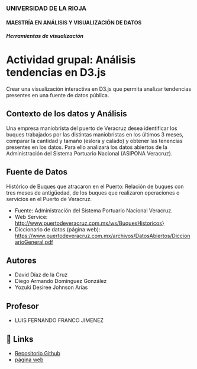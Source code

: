 
### UNIVERSIDAD DE LA RIOJA
#### MAESTRÍA EN ANÁLISIS Y VISUALIZACIÓN DE DATOS
##### Herramientas de visualización

# Actividad grupal: Análisis tendencias en D3.js

Crear una visualización interactiva en D3.js que permita analizar tendencias presentes en una fuente de datos pública.

## Contexto de los datos y Análisis

Una empresa maniobrista del puerto de Veracruz desea identificar los buques trabajados por las distintas maniobristas en los últimos 3 meses, comparar la cantidad y tamaño (eslora y calado) y obtener las tenencias presentes en los datos. Para ello analizará los datos abiertos de la Administración del Sistema Portuario Nacional (ASIPONA Veracruz).

## Fuente de Datos

Histórico de Buques que atracaron en el Puerto: Relación de buques con tres meses de antigüedad, de los buques que realizaron operaciones o servicios en el Puerto de Veracruz.

- Fuente: Administración del Sistema Portuario Nacional Veracruz.
- Web Service: http://www.puertodeveracruz.com.mx/ws/BuquesHistoricos}
- Diccionario de datos (página web): https://www.puertodeveracruz.com.mx/archivos/DatosAbiertos/DiccionarioGeneral.pdf 
## Autores

- David Díaz de la Cruz
- Diego Armando Domínguez González
- Yozuki Desiree Johnson Arias

## Profesor

 - LUIS FERNANDO FRANCO JIMENEZ
## 🔗 Links
- [Repositorio Github](https://github.com/davidhsc/UNIR-HV-2023Q3-EQ15-TAREA1)
- [página web](https://davidhsc.github.io/UNIR-HV-2023Q3-EQ15-TAREA1/)